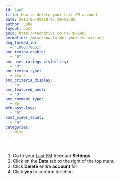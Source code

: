 ```yaml
---
id: 1405
title: How to delete your Last.FM account
date: 2012-06-09T19:47:38+00:00
author: Luke
layout: post
guid: http://techdrive.co.nz/?p=1405
permalink: /misc/how-to-del-your-fm-account/
dsq_thread_id:
  - "1080770661"
omc_review_enable:
  - "0"
omc_user_ratings_visibility:
  - "0"
omc_review_type:
  - stars
omc_criteria_display:
  - 'n'
omc_featured_post:
  - "0"
omc_comment_type:
  - wp
mfn-post-love:
  - "0"
post_views_count:
  - "9"
categories:
  - Misc
---
```

&nbsp;

<ol start="1">
  <li>
    Go to your <a title="Last.FM" href="https://www.last.fm/settings/account" target="_blank">Last.FM</a> Account <strong>Settings</strong>
  </li>
  <li>
    Click on the <strong>Data</strong> tab to the right of the top menu
  </li>
  <li>
    Click <strong>Delete</strong> entire <strong>account</strong> for
  </li>
  <li>
    Click <strong>yes</strong> to confirm deletion.
  </li>
</ol>